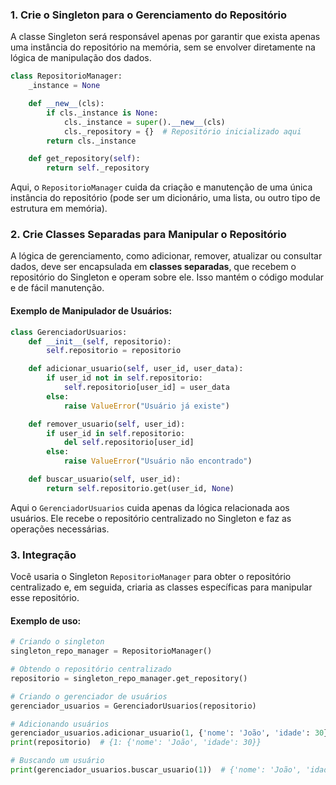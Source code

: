 ### 1. **Crie o Singleton para o Gerenciamento do Repositório**

A classe Singleton será responsável apenas por garantir que exista apenas uma instância do repositório na memória, sem se envolver diretamente na lógica de manipulação dos dados.

```Python
class RepositorioManager:
    _instance = None

    def __new__(cls):
        if cls._instance is None:
            cls._instance = super().__new__(cls)
            cls._repository = {}  # Repositório inicializado aqui
        return cls._instance

    def get_repository(self):
        return self._repository
```

Aqui, o `RepositorioManager` cuida da criação e manutenção de uma única instância do repositório (pode ser um dicionário, uma lista, ou outro tipo de estrutura em memória).

### 2. **Crie Classes Separadas para Manipular o Repositório**

A lógica de gerenciamento, como adicionar, remover, atualizar ou consultar dados, deve ser encapsulada em **classes separadas**, que recebem o repositório do Singleton e operam sobre ele. Isso mantém o código modular e de fácil manutenção.

#### Exemplo de Manipulador de Usuários:

```Python
class GerenciadorUsuarios:
    def __init__(self, repositorio):
        self.repositorio = repositorio

    def adicionar_usuario(self, user_id, user_data):
        if user_id not in self.repositorio:
            self.repositorio[user_id] = user_data
        else:
            raise ValueError("Usuário já existe")

    def remover_usuario(self, user_id):
        if user_id in self.repositorio:
            del self.repositorio[user_id]
        else:
            raise ValueError("Usuário não encontrado")

    def buscar_usuario(self, user_id):
        return self.repositorio.get(user_id, None)
```

Aqui o `GerenciadorUsuarios` cuida apenas da lógica relacionada aos usuários. Ele recebe o repositório centralizado no Singleton e faz as operações necessárias.

### 3. **Integração**

Você usaria o Singleton `RepositorioManager` para obter o repositório centralizado e, em seguida, criaria as classes específicas para manipular esse repositório.

#### Exemplo de uso:

```Python
# Criando o singleton
singleton_repo_manager = RepositorioManager()

# Obtendo o repositório centralizado
repositorio = singleton_repo_manager.get_repository()

# Criando o gerenciador de usuários
gerenciador_usuarios = GerenciadorUsuarios(repositorio)

# Adicionando usuários
gerenciador_usuarios.adicionar_usuario(1, {'nome': 'João', 'idade': 30})
print(repositorio)  # {1: {'nome': 'João', 'idade': 30}}

# Buscando um usuário
print(gerenciador_usuarios.buscar_usuario(1))  # {'nome': 'João', 'idade': 30}
```
